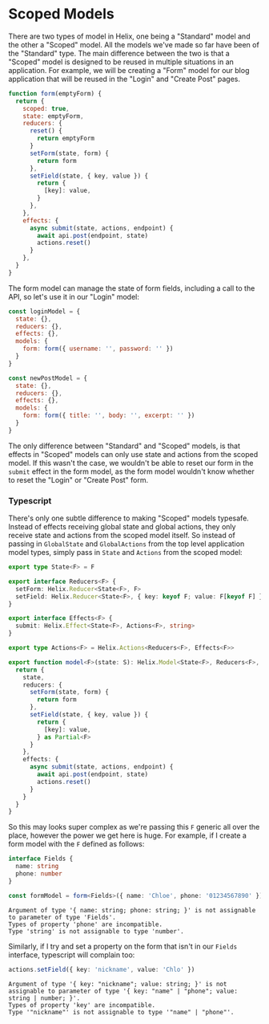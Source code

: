 # Scoped Models

There are two types of model in Helix, one being a "Standard" model and the other a "Scoped" model. All the models we've made so far have been of the "Standard" type. The main difference between the two is that a "Scoped" model is designed to be reused in multiple situations in an application. For example, we will be creating a "Form" model for our blog application that will be reused in the "Login" and "Create Post" pages.

```javascript
function form(emptyForm) {
  return {
    scoped: true,
    state: emptyForm,
    reducers: {
      reset() {
        return emptyForm
      }
      setForm(state, form) {
        return form
      },
      setField(state, { key, value }) {
        return {
          [key]: value,
        }
      },
    },
    effects: {
      async submit(state, actions, endpoint) {
        await api.post(endpoint, state)
        actions.reset()
      }
    },
  }
}
```

The form model can manage the state of form fields, including a call to the API, so let's use it in our "Login" model:

```javascript
const loginModel = {
  state: {},
  reducers: {},
  effects: {},
  models: {
    form: form({ username: '', password: '' })
  }
}

const newPostModel = {
  state: {},
  reducers: {},
  effects: {},
  models: {
    form: form({ title: '', body: '', excerpt: '' })
  }
}
```

The only difference between "Standard" and "Scoped" models, is that effects in "Scoped" models can only use state and actions from the scoped model. If this wasn't the case, we wouldn't be able to reset our form in the `submit` effect in the form model, as the form model wouldn't know whether to reset the "Login" or "Create Post" form.

### Typescript

There's only one subtle difference to making "Scoped" models typesafe. Instead of effects receiving global state and global actions, they only receive state and actions from the scoped model itself. So instead of passing in `GlobalState` and `GlobalActions` from the top level application model types, simply pass in `State` and `Actions` from the scoped model:

```typescript
export type State<F> = F

export interface Reducers<F> {
  setForm: Helix.Reducer<State<F>, F>
  setField: Helix.Reducer<State<F>, { key: keyof F; value: F[keyof F] }>
}

export interface Effects<F> {
  submit: Helix.Effect<State<F>, Actions<F>, string>
}

export type Actions<F> = Helix.Actions<Reducers<F>, Effects<F>>

export function model<F>(state: S): Helix.Model<State<F>, Reducers<F>, Effects<F>> {
  return {
    state,
    reducers: {
      setForm(state, form) {
        return form
      },
      setField(state, { key, value }) {
        return {
          [key]: value,
        } as Partial<F>
      }
    },
    effects: {
      async submit(state, actions, endpoint) {
        await api.post(endpoint, state)
        actions.reset()
      }
    }
  }
}
```

So this may looks super complex as we're passing this `F` generic all over the place, however the power we get here is huge. For example, if I create a form model with the `F` defined as follows:

```typescript
interface Fields {
  name: string
  phone: number
}

const formModel = form<Fields>({ name: 'Chloe', phone: '01234567890' })
```
```
Argument of type '{ name: string; phone: string; }' is not assignable to parameter of type 'Fields'.
Types of property 'phone' are incompatible.
Type 'string' is not assignable to type 'number'.
```

Similarly, if I try and set a property on the form that isn't in our `Fields` interface, typescript will complain too:

```typescript
actions.setField({ key: 'nickname', value: 'Chlo' })
```
```
Argument of type '{ key: "nickname"; value: string; }' is not assignable to parameter of type '{ key: "name" | "phone"; value: string | number; }'.
Types of property 'key' are incompatible.
Type '"nickname"' is not assignable to type '"name" | "phone"'.
```
